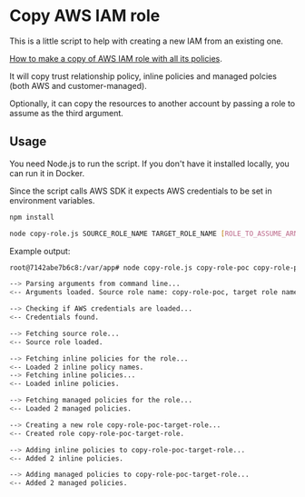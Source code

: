# Copy AWS IAM role

This is a little script to help with creating a new IAM from an existing one.

[How to make a copy of AWS IAM role with all its policies](https://www.maxivanov.io/copy-aws-iam-role/).

It will copy trust relationship policy, inline policies and managed polcies (both AWS and customer-managed).

Optionally, it can copy the resources to another account by passing a role to assume as the third argument.

## Usage

You need Node.js to run the script. If you don't have it installed locally, you can run it in Docker.

Since the script calls AWS SDK it expects AWS credentials to be set in environment variables.

```bash
npm install

node copy-role.js SOURCE_ROLE_NAME TARGET_ROLE_NAME [ROLE_TO_ASSUME_ARN]
```

Example output:

```bash
root@7142abe7b6c8:/var/app# node copy-role.js copy-role-poc copy-role-poc-target-role arn:aws:iam::123456789098:role/SomeRole

--> Parsing arguments from command line...
<-- Arguments loaded. Source role name: copy-role-poc, target role name: copy-role-poc-target-role, role to assume: arn:aws:iam::123456789098:role/SomeRole

--> Checking if AWS credentials are loaded...
<-- Credentials found.

--> Fetching source role...
<-- Source role loaded.

--> Fetching inline policies for the role...
<-- Loaded 2 inline policy names.
--> Fetching inline policies...
<-- Loaded inline policies.

--> Fetching managed policies for the role...
<-- Loaded 2 managed policies.

--> Creating a new role copy-role-poc-target-role...
<-- Created role copy-role-poc-target-role.

--> Adding inline policies to copy-role-poc-target-role...
<-- Added 2 inline policies.

--> Adding managed policies to copy-role-poc-target-role...
<-- Added 2 managed policies.
```